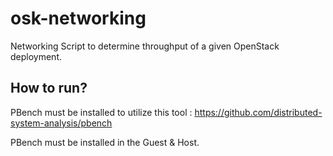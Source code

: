 # osk-networking
Networking Script to determine throughput of a given OpenStack deployment. 

## How to run?
PBench must be installed to utilize this tool : https://github.com/distributed-system-analysis/pbench

PBench must be installed in the Guest & Host.
